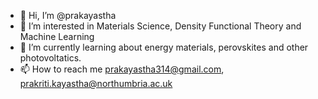 - 👋 Hi, I’m @prakayastha
- 👀 I’m interested in Materials Science, Density Functional Theory and Machine Learning
- 🌱 I’m currently learning about energy materials, perovskites and other photovoltatics.
- 📫 How to reach me prakayastha314@gmail.com, prakriti.kayastha@northumbria.ac.uk

<!---
prakayastha/prakayastha is a ✨ special ✨ repository because its `README.md` (this file) appears on your GitHub profile.
You can click the Preview link to take a look at your changes.
--->
